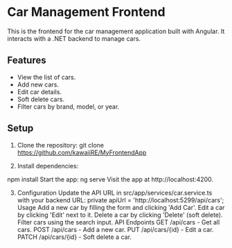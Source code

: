 # Car Management Frontend

This is the frontend for the car management application built with Angular. It interacts with a .NET backend to manage cars.

## Features
- View the list of cars.
- Add new cars.
- Edit car details.
- Soft delete cars.
- Filter cars by brand, model, or year.

## Setup

1. Clone the repository:
   git clone https://github.com/kawaiiRE/MyFrontendApp
   
2. Install dependencies:

npm install
Start the app:
ng serve
Visit the app at http://localhost:4200.

3. Configuration
Update the API URL in src/app/services/car.service.ts with your backend URL:
private apiUrl = 'http://localhost:5299/api/cars';
Usage
Add a new car by filling the form and clicking 'Add Car'.
Edit a car by clicking 'Edit' next to it.
Delete a car by clicking 'Delete' (soft delete).
Filter cars using the search input.
API Endpoints
GET /api/cars - Get all cars.
POST /api/cars - Add a new car.
PUT /api/cars/{id} - Edit a car.
PATCH /api/cars/{id} - Soft delete a car.